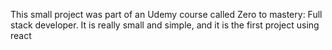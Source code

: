 This small project was part of an Udemy course called Zero to mastery: Full stack developer. It is really small and simple, and it is the first project using react
